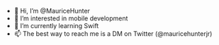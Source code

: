 - 👋 Hi, I’m @MauriceHunter
- 👀 I’m interested in mobile development
- 🌱 I’m currently learning Swift
- 📫 The best way to reach me is a DM on Twitter (@mauricehunterjr)

<!---
MauriceHunter/MauriceHunter is a ✨ special ✨ repository because its `README.md` (this file) appears on your GitHub profile.
You can click the Preview link to take a look at your changes.
--->
